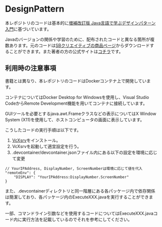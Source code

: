# DesignPattern

本レポジトリのコードは基本的に[増補改訂版 Java言語で学ぶデザインパターン入門](https://www.amazon.co.jp/%E5%A2%97%E8%A3%9C%E6%94%B9%E8%A8%82%E7%89%88-Java%E8%A8%80%E8%AA%9E%E3%81%A7%E5%AD%A6%E3%81%B6%E3%83%87%E3%82%B6%E3%82%A4%E3%83%B3%E3%83%91%E3%82%BF%E3%83%BC%E3%83%B3%E5%85%A5%E9%96%80-%E7%B5%90%E5%9F%8E-%E6%B5%A9-ebook/dp/B00I8ATHGW/ref=pd_sbs_1/357-3813772-7623335?pd_rd_w=38s08&pf_rd_p=4e34a507-1281-42ae-953a-93a761caa89c&pf_rd_r=RGM2E8CPX41ETJHWJV98&pd_rd_r=1a0c6eb1-76b8-49fe-971a-98d7510a0775&pd_rd_wg=9654E&pd_rd_i=B00I8ATHGW&psc=1)に基づいています。

Javaのバージョンの関係や学習のために、配布されたコードと異なる箇所が複数あります。元のコードは[SBクリエイティブの商品ページ](https://www.sbcr.jp/product/4797327030/)からダウンロードすることができます。また著者の方の公式サイトは[コチラ](https://www.hyuki.com/)です。


## 利用時の注意事項

書籍とは異なり、本レポジトリのコードはDockerコンテナ上で開発しています。

コンテナについてはDocker Desktop for Windowsを使用し、Visual Studio CodeからRemote Development機能を用いてコンテナに接続しています。

GUIツールを必要とするjava.awt.Frameクラスなどの表示についてはX Window System (X11)を使用して、ホストコンピュータの画面に表示しています。

こうしたコードの実行手順は以下です。

1. [VcXsrv](https://sourceforge.net/projects/vcxsrv/)をインストール。
2. VcXsrvを起動して適宜設定を行う。
3. .devcontainer/devcontainer.jsonファイル内にある以下の設定を環境に応じて変更

```
// YourIPAddress, DisplayNumber, ScreenNumberは環境に応じて値を代入
"remoteEnv": {
	"DISPLAY": "YourIPAddress:DisplayNumber.ScreenNumber"
}
```

また、.devcontainerディレクトリと同一階層にある各パッケージ内で依存関係は簡潔しており、各パッケージ内のExecuteXXX.javaを実行することができます。

一部、コマンドライン引数などを使用するコードについてはExecuteXXX.javaコード内に実行方法を記載しているのでそれを参考にしてください。